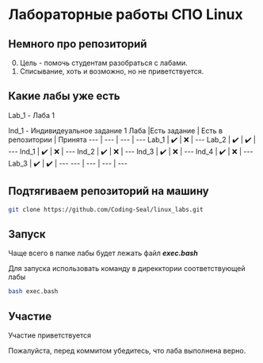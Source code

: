# Лабораторные работы СПО Linux

## Немного про репозиторий
0) Цель - помочь студентам разобраться с лабами.
1) Списывание, хоть и возможно, но не приветствуется.


## Какие лабы уже есть 
Lab_1 - Лаба 1

Ind_1 - Индивидеуальное задание 1
Лаба |Есть задание | Есть в репозитории | Принята
--- | --- | --- | ---
Lab_1 | ✔️ | ❌ | ---
Lab_2 | ✔️ | ✔️ | ---
Ind_1 | ✔️ | ❌ | ---
Ind_2 | ✔️ | ❌ | ---
Ind_3 | ✔️ | ❌ | ---
Ind_4 | ✔️ | ❌ | ---
Lab_3 | ✔️ | ✔️ | ---
--- | --- | --- | ---

## Подтягиваем репозиторий на машину

```bash
git clone https://github.com/Coding-Seal/linux_labs.git
```
## Запуск
Чаще всего в папке лабы будет лежать файл ***exec.bash***

Для запуска использовать команду в дирекктории соответствующей лабы

```bash
bash exec.bash
```

## Участие
Участие приветствуется 

Пожалуйста, перед коммитом убедитесь, что лаба выполнена верно.
